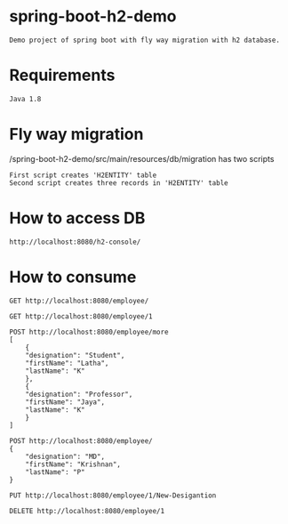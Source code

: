 # spring-boot-h2-demo
	Demo project of spring boot with fly way migration with h2 database.
	
# Requirements
	Java 1.8

# Fly way migration
/spring-boot-h2-demo/src/main/resources/db/migration has two scripts

	First script creates 'H2ENTITY' table 
	Second script creates three records in 'H2ENTITY' table

# How to access DB
	http://localhost:8080/h2-console/

# How to consume
	GET http://localhost:8080/employee/

	GET http://localhost:8080/employee/1

	POST http://localhost:8080/employee/more
	[
		{
		"designation": "Student",
		"firstName": "Latha",
		"lastName": "K"
		},
		{
		"designation": "Professor",
		"firstName": "Jaya",
		"lastName": "K"
		}
	]

	POST http://localhost:8080/employee/
	{
	    "designation": "MD",
	    "firstName": "Krishnan",
	    "lastName": "P"
	}

	PUT http://localhost:8080/employee/1/New-Desigantion

	DELETE http://localhost:8080/employee/1



